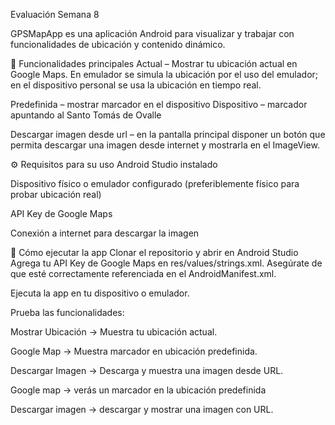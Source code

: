 Evaluación Semana 8

GPSMapApp es una aplicación Android para visualizar y trabajar con funcionalidades de ubicación y contenido dinámico.

🧭 Funcionalidades principales Actual – Mostrar tu ubicación actual en Google Maps. En emulador se simula la ubicación por el uso del emulador; en el dispositivo personal se usa la ubicación en tiempo real.

Predefinida – mostrar marcador en el dispositivo Dispositivo – marcador apuntando al Santo Tomás de Ovalle

Descargar imagen desde url – en la pantalla principal disponer un botón que permita descargar una imagen desde internet y mostrarla en el ImageView.

⚙️ Requisitos para su uso Android Studio instalado

Dispositivo físico o emulador configurado (preferiblemente físico para probar ubicación real)

API Key de Google Maps

Conexión a internet para descargar la imagen

🚀 Cómo ejecutar la app Clonar el repositorio y abrir en Android Studio
Agrega tu API Key de Google Maps en res/values/strings.xml. Asegúrate de que esté correctamente referenciada en el AndroidManifest.xml.

Ejecuta la app en tu dispositivo o emulador.

Prueba las funcionalidades:

Mostrar Ubicación → Muestra tu ubicación actual.

Google Map → Muestra marcador en ubicación predefinida.

Descargar Imagen → Descarga y muestra una imagen desde URL.

Google map → verás un marcador en la ubicación predefinida

Descargar imagen → descargar y mostrar una imagen con URL.

